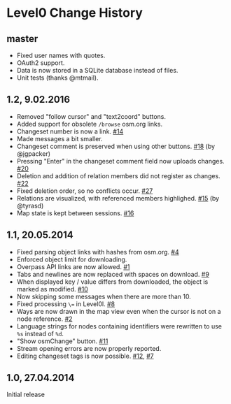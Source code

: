 # Level0 Change History

## master

* Fixed user names with quotes.
* OAuth2 support.
* Data is now stored in a SQLite database instead of files.
* Unit tests (thanks @mtmail).

## 1.2, 9.02.2016

* Removed "follow cursor" and "text2coord" buttons.
* Added support for obsolete `/browse` osm.org links.
* Changeset number is now a link. [#14](https://github.com/Zverik/Level0/issues/14)
* Made messages a bit smaller.
* Changeset comment is preserved when using other buttons. [#18](https://github.com/Zverik/Level0/pull/18) (by @jgpacker)
* Pressing "Enter" in the changeset comment field now uploads changes. [#20](https://github.com/Zverik/Level0/issues/20)
* Deletion and addition of relation members did not register as changes. [#22](https://github.com/Zverik/Level0/issues/22)
* Fixed deletion order, so no conflicts occur. [#27](https://github.com/Zverik/Level0/issues/27)
* Relations are visualized, with referenced members highlighed. [#15](https://github.com/Zverik/Level0/issues/15)  (by @tyrasd)
* Map state is kept between sessions. [#16](https://github.com/Zverik/Level0/issues/16)

## 1.1, 20.05.2014

* Fixed parsing object links with hashes from osm.org. [#4](https://github.com/Zverik/Level0/issues/4)
* Enforced object limit for downloading.
* Overpass API links are now allowed. [#1](https://github.com/Zverik/Level0/issues/1)
* Tabs and newlines are now replaced with spaces on download. [#9](https://github.com/Zverik/Level0/issues/9)
* When displayed key / value differs from downloaded, the object is marked as modified. [#10](https://github.com/Zverik/Level0/issues/10)
* Now skipping some messages when there are more than 10.
* Fixed processing `\=` in Level0l. [#8](https://github.com/Zverik/Level0/issues/8)
* Ways are now drawn in the map view even when the cursor is not on a node reference. [#2](https://github.com/Zverik/Level0/issues/2)
* Language strings for nodes containing identifiers were rewritten to use `%s` instead of `%d`.
* "Show osmChange" button. [#11](https://github.com/Zverik/Level0/issues/11)
* Stream opening errors are now properly reported.
* Editing changeset tags is now possible. [#12](https://github.com/Zverik/Level0/issues/12), [#7](https://github.com/Zverik/Level0/issues/7)

## 1.0, 27.04.2014

Initial release
